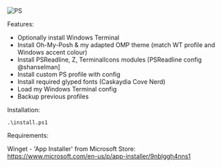 
![PS](https://imgur.com/KabIqPC.gif)

Features:

- Optionally install Windows Terminal
- Install Oh-My-Posh & my adapted OMP theme (match WT profile and Windows accent colour)
- Install PSReadline, Z, TerminalIcons modules [PSReadline config @shanselman]
- Install custom PS profile with config
- Install required glyped fonts (Caskaydia Cove Nerd)
- Load my Windows Terminal config
- Backup previous profiles


Installation:

```.\install.ps1```

Requirements:

Winget - 'App Installer' from Microsoft Store: https://www.microsoft.com/en-us/p/app-installer/9nblggh4nns1
